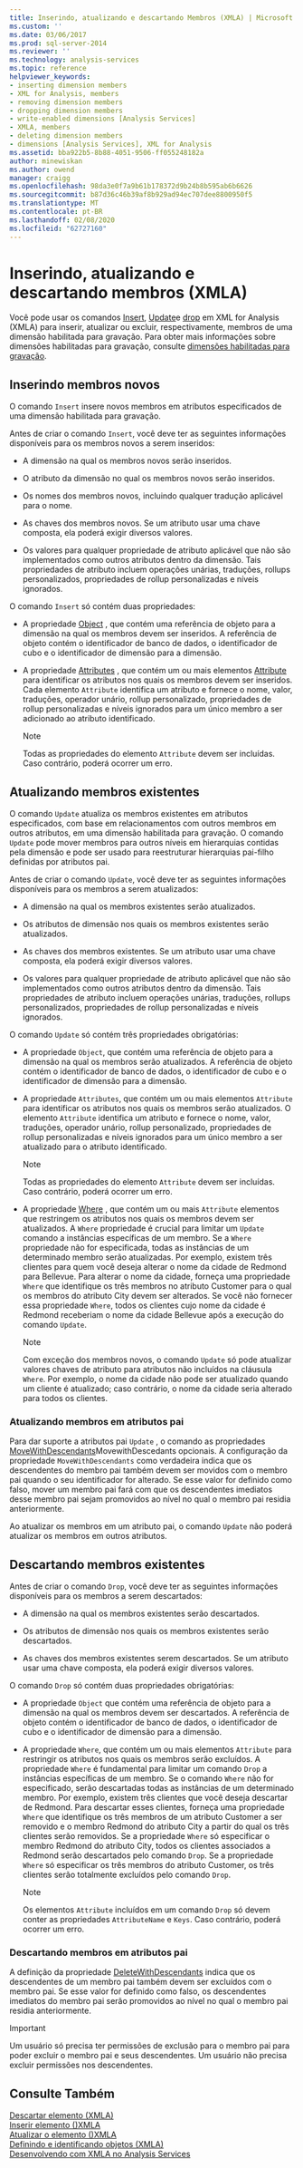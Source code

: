 ```yaml
---
title: Inserindo, atualizando e descartando Membros (XMLA) | Microsoft Docs
ms.custom: ''
ms.date: 03/06/2017
ms.prod: sql-server-2014
ms.reviewer: ''
ms.technology: analysis-services
ms.topic: reference
helpviewer_keywords:
- inserting dimension members
- XML for Analysis, members
- removing dimension members
- dropping dimension members
- write-enabled dimensions [Analysis Services]
- XMLA, members
- deleting dimension members
- dimensions [Analysis Services], XML for Analysis
ms.assetid: bba922b5-8b88-4051-9506-ff055248182a
author: minewiskan
ms.author: owend
manager: craigg
ms.openlocfilehash: 98da3e0f7a9b61b178372d9b24b8b595ab6b6626
ms.sourcegitcommit: b87d36c46b39af8b929ad94ec707dee8800950f5
ms.translationtype: MT
ms.contentlocale: pt-BR
ms.lasthandoff: 02/08/2020
ms.locfileid: "62727160"
---
```

# <a name="inserting-updating-and-dropping-members-xmla"></a>Inserindo, atualizando e descartando membros (XMLA)
  Você pode usar os comandos [Insert](https://docs.microsoft.com/bi-reference/xmla/xml-elements-commands/insert-element-xmla), [Update](https://docs.microsoft.com/bi-reference/xmla/xml-elements-commands/update-element-xmla)e [drop](https://docs.microsoft.com/bi-reference/xmla/xml-elements-commands/drop-element-xmla) em XML for Analysis (XMLA) para inserir, atualizar ou excluir, respectivamente, membros de uma dimensão habilitada para gravação. Para obter mais informações sobre dimensões habilitadas para gravação, consulte [dimensões habilitadas para gravação](../multidimensional-models-olap-logical-dimension-objects/write-enabled-dimensions.md).  
  
## <a name="inserting-new-members"></a>Inserindo membros novos  
 O comando `Insert` insere novos membros em atributos especificados de uma dimensão habilitada para gravação.  
  
 Antes de criar o comando `Insert`, você deve ter as seguintes informações disponíveis para os membros novos a serem inseridos:  
  
-   A dimensão na qual os membros novos serão inseridos.  
  
-   O atributo da dimensão no qual os membros novos serão inseridos.  
  
-   Os nomes dos membros novos, incluindo qualquer tradução aplicável para o nome.  
  
-   As chaves dos membros novos. Se um atributo usar uma chave composta, ela poderá exigir diversos valores.  
  
-   Os valores para qualquer propriedade de atributo aplicável que não são implementados como outros atributos dentro da dimensão. Tais propriedades de atributo incluem operações unárias, traduções, rollups personalizados, propriedades de rollup personalizadas e níveis ignorados.  
  
 O comando `Insert` só contém duas propriedades:  
  
-   A propriedade [Object](https://docs.microsoft.com/bi-reference/xmla/xml-elements-properties/object-element-xmla) , que contém uma referência de objeto para a dimensão na qual os membros devem ser inseridos. A referência de objeto contém o identificador de banco de dados, o identificador de cubo e o identificador de dimensão para a dimensão.  
  
-   A propriedade [Attributes](https://docs.microsoft.com/bi-reference/xmla/xml-elements-properties/attributes-element-xmla) , que contém um ou mais elementos [Attribute](https://docs.microsoft.com/bi-reference/xmla/xml-elements-properties/attribute-element-xmla) para identificar os atributos nos quais os membros devem ser inseridos. Cada elemento `Attribute` identifica um atributo e fornece o nome, valor, traduções, operador unário, rollup personalizado, propriedades de rollup personalizadas e níveis ignorados para um único membro a ser adicionado ao atributo identificado.  
  
    > [!NOTE]  
    >  Todas as propriedades do elemento `Attribute` devem ser incluídas. Caso contrário, poderá ocorrer um erro.  
  
## <a name="updating-existing-members"></a>Atualizando membros existentes  
 O comando `Update` atualiza os membros existentes em atributos especificados, com base em relacionamentos com outros membros em outros atributos, em uma dimensão habilitada para gravação. O comando `Update` pode mover membros para outros níveis em hierarquias contidas pela dimensão e pode ser usado para reestruturar hierarquias pai-filho definidas por atributos pai.  
  
 Antes de criar o comando `Update`, você deve ter as seguintes informações disponíveis para os membros a serem atualizados:  
  
-   A dimensão na qual os membros existentes serão atualizados.  
  
-   Os atributos de dimensão nos quais os membros existentes serão atualizados.  
  
-   As chaves dos membros existentes. Se um atributo usar uma chave composta, ela poderá exigir diversos valores.  
  
-   Os valores para qualquer propriedade de atributo aplicável que não são implementados como outros atributos dentro da dimensão. Tais propriedades de atributo incluem operações unárias, traduções, rollups personalizados, propriedades de rollup personalizadas e níveis ignorados.  
  
 O comando `Update` só contém três propriedades obrigatórias:  
  
-   A propriedade `Object`, que contém uma referência de objeto para a dimensão na qual os membros serão atualizados. A referência de objeto contém o identificador de banco de dados, o identificador de cubo e o identificador de dimensão para a dimensão.  
  
-   A propriedade `Attributes`, que contém um ou mais elementos `Attribute` para identificar os atributos nos quais os membros serão atualizados. O elemento `Attribute` identifica um atributo e fornece o nome, valor, traduções, operador unário, rollup personalizado, propriedades de rollup personalizadas e níveis ignorados para um único membro a ser atualizado para o atributo identificado.  
  
    > [!NOTE]  
    >  Todas as propriedades do elemento `Attribute` devem ser incluídas. Caso contrário, poderá ocorrer um erro.  
  
-   A propriedade [Where](https://docs.microsoft.com/bi-reference/xmla/xml-elements-properties/where-element-xmla) , que contém um ou mais `Attribute` elementos que restringem os atributos nos quais os membros devem ser atualizados. A `Where` propriedade é crucial para limitar um `Update` comando a instâncias específicas de um membro. Se a `Where` propriedade não for especificada, todas as instâncias de um determinado membro serão atualizadas. Por exemplo, existem três clientes para quem você deseja alterar o nome da cidade de Redmond para Bellevue. Para alterar o nome da cidade, forneça uma propriedade `Where` que identifique os três membros no atributo Customer para o qual os membros do atributo City devem ser alterados. Se você não fornecer essa propriedade `Where`, todos os clientes cujo nome da cidade é Redmond receberiam o nome da cidade Bellevue após a execução do comando `Update`.  
  
    > [!NOTE]  
    >  Com exceção dos membros novos, o comando `Update` só pode atualizar valores chaves de atributo para atributos não incluídos na cláusula `Where`. Por exemplo, o nome da cidade não pode ser atualizado quando um cliente é atualizado; caso contrário, o nome da cidade seria alterado para todos os clientes.  
  
### <a name="updating-members-in-parent-attributes"></a>Atualizando membros em atributos pai  
 Para dar suporte a atributos pai `Update` , o comando as propriedades [MoveWithDescendants](https://docs.microsoft.com/bi-reference/xmla/xml-elements-properties/movewithdescendants-element-xmla)MovewithDescedants opcionais. A configuração da propriedade `MoveWithDescendants` como verdadeira indica que os descendentes do membro pai também devem ser movidos com o membro pai quando o seu identificador for alterado. Se esse valor for definido como falso, mover um membro pai fará com que os descendentes imediatos desse membro pai sejam promovidos ao nível no qual o membro pai residia anteriormente.  
  
 Ao atualizar os membros em um atributo pai, o comando `Update` não poderá atualizar os membros em outros atributos.  
  
## <a name="dropping-existing-members"></a>Descartando membros existentes  
 Antes de criar o comando `Drop`, você deve ter as seguintes informações disponíveis para os membros a serem descartados:  
  
-   A dimensão na qual os membros existentes serão descartados.  
  
-   Os atributos de dimensão nos quais os membros existentes serão descartados.  
  
-   As chaves dos membros existentes serem descartados. Se um atributo usar uma chave composta, ela poderá exigir diversos valores.  
  
 O comando `Drop` só contém duas propriedades obrigatórias:  
  
-   A propriedade `Object` que contém uma referência de objeto para a dimensão na qual os membros devem ser descartados. A referência de objeto contém o identificador de banco de dados, o identificador de cubo e o identificador de dimensão para a dimensão.  
  
-   A propriedade `Where`, que contém um ou mais elementos `Attribute` para restringir os atributos nos quais os membros serão excluídos. A propriedade `Where` é fundamental para limitar um comando `Drop` a instâncias específicas de um membro. Se o comando `Where` não for especificado, serão descartadas todas as instâncias de um determinado membro. Por exemplo, existem três clientes que você deseja descartar de Redmond. Para descartar esses clientes, forneça uma propriedade `Where` que identifique os três membros de um atributo Customer a ser removido e o membro Redmond do atributo City a partir do qual os três clientes serão removidos. Se a propriedade `Where` só especificar o membro Redmond do atributo City, todos os clientes associados a Redmond serão descartados pelo comando `Drop`. Se a propriedade `Where` só especificar os três membros do atributo Customer, os três clientes serão totalmente excluídos pelo comando `Drop`.  
  
    > [!NOTE]  
    >  Os elementos `Attribute` incluídos em um comando `Drop` só devem conter as propriedades `AttributeName` e `Keys`. Caso contrário, poderá ocorrer um erro.  
  
### <a name="dropping-members-in-parent-attributes"></a>Descartando membros em atributos pai  
 A definição da propriedade [DeleteWithDescendants](https://docs.microsoft.com/bi-reference/xmla/xml-elements-properties/deletewithdescendants-element-xmla) indica que os descendentes de um membro pai também devem ser excluídos com o membro pai. Se esse valor for definido como falso, os descendentes imediatos do membro pai serão promovidos ao nível no qual o membro pai residia anteriormente.  
  
> [!IMPORTANT]  
>  Um usuário só precisa ter permissões de exclusão para o membro pai para poder excluir o membro pai e seus descendentes. Um usuário não precisa excluir permissões nos descendentes.  
  
## <a name="see-also"></a>Consulte Também  
 [Descartar elemento &#40;XMLA&#41;](https://docs.microsoft.com/bi-reference/xmla/xml-elements-commands/drop-element-xmla)   
 [Inserir elemento &#40;&#41;XMLA](https://docs.microsoft.com/bi-reference/xmla/xml-elements-commands/insert-element-xmla)   
 [Atualizar o elemento &#40;&#41;XMLA](https://docs.microsoft.com/bi-reference/xmla/xml-elements-commands/update-element-xmla)   
 [Definindo e identificando objetos &#40;XMLA&#41;](https://docs.microsoft.com/bi-reference/xmla/xml-elements-objects)   
 [Desenvolvendo com XMLA no Analysis Services](developing-with-xmla-in-analysis-services.md)  
  
  
